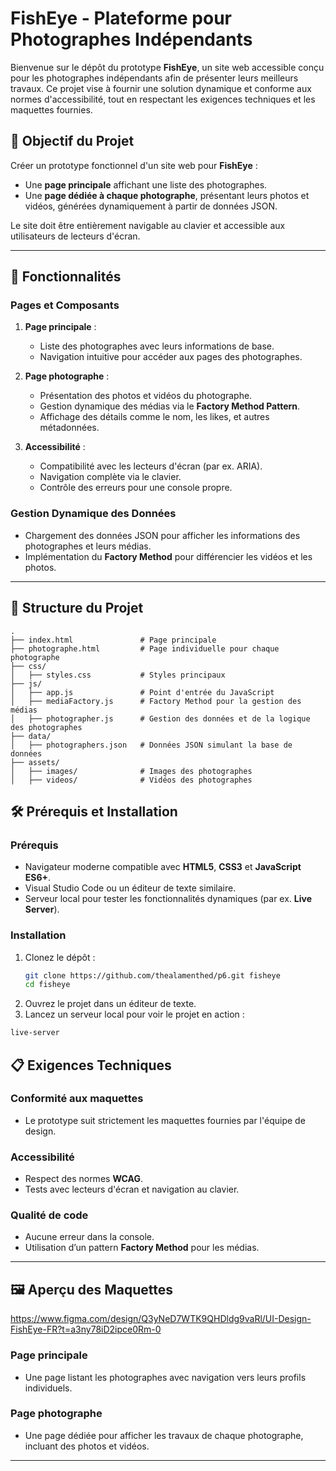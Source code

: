 # FishEye - Plateforme pour Photographes Indépendants

Bienvenue sur le dépôt du prototype **FishEye**, un site web accessible conçu pour les photographes indépendants afin de présenter leurs meilleurs travaux. Ce projet vise à fournir une solution dynamique et conforme aux normes d'accessibilité, tout en respectant les exigences techniques et les maquettes fournies.

## 🎯 Objectif du Projet

Créer un prototype fonctionnel d'un site web pour **FishEye** :
- Une **page principale** affichant une liste des photographes.
- Une **page dédiée à chaque photographe**, présentant leurs photos et vidéos, générées dynamiquement à partir de données JSON.

Le site doit être entièrement navigable au clavier et accessible aux utilisateurs de lecteurs d'écran.

---

## 🚀 Fonctionnalités

### Pages et Composants
1. **Page principale** :
   - Liste des photographes avec leurs informations de base.
   - Navigation intuitive pour accéder aux pages des photographes.

2. **Page photographe** :
   - Présentation des photos et vidéos du photographe.
   - Gestion dynamique des médias via le **Factory Method Pattern**.
   - Affichage des détails comme le nom, les likes, et autres métadonnées.

3. **Accessibilité** :
   - Compatibilité avec les lecteurs d'écran (par ex. ARIA).
   - Navigation complète via le clavier.
   - Contrôle des erreurs pour une console propre.

### Gestion Dynamique des Données
- Chargement des données JSON pour afficher les informations des photographes et leurs médias.
- Implémentation du **Factory Method** pour différencier les vidéos et les photos.

---

## 📂 Structure du Projet

```plaintext
.
├── index.html               # Page principale
├── photographe.html         # Page individuelle pour chaque photographe
├── css/
│   ├── styles.css           # Styles principaux
├── js/
│   ├── app.js               # Point d'entrée du JavaScript
│   ├── mediaFactory.js      # Factory Method pour la gestion des médias
│   ├── photographer.js      # Gestion des données et de la logique des photographes
├── data/
│   ├── photographers.json   # Données JSON simulant la base de données
├── assets/
│   ├── images/              # Images des photographes
│   ├── videos/              # Vidéos des photographes
```

## 🛠️ Prérequis et Installation

### Prérequis
- Navigateur moderne compatible avec **HTML5**, **CSS3** et **JavaScript ES6+**.
- Visual Studio Code ou un éditeur de texte similaire.
- Serveur local pour tester les fonctionnalités dynamiques (par ex. **Live Server**).

### Installation
1. Clonez le dépôt :
   ```bash
   git clone https://github.com/thealamenthed/p6.git fisheye
   cd fisheye
   ```
2. Ouvrez le projet dans un éditeur de texte.
3. Lancez un serveur local pour voir le projet en action :
```bash
live-server
```
## 📋 Exigences Techniques

### Conformité aux maquettes
- Le prototype suit strictement les maquettes fournies par l'équipe de design.

### Accessibilité
- Respect des normes **WCAG**.
- Tests avec lecteurs d'écran et navigation au clavier.

### Qualité de code
- Aucune erreur dans la console.
- Utilisation d’un pattern **Factory Method** pour les médias.

---

## 🖼️ Aperçu des Maquettes

https://www.figma.com/design/Q3yNeD7WTK9QHDldg9vaRl/UI-Design-FishEye-FR?t=a3ny78iD2ipce0Rm-0

### Page principale
- Une page listant les photographes avec navigation vers leurs profils individuels.

### Page photographe
- Une page dédiée pour afficher les travaux de chaque photographe, incluant des photos et vidéos.

---
